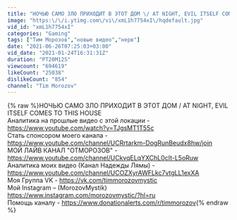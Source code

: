 ```yaml
---
title: "НОЧЬЮ САМО ЗЛО ПРИХОДИТ В ЭТОТ ДОМ \/ AT NIGHT, EVIL ITSELF COMES TO THIS HOUSE"
image: "https:\/\/i.ytimg.com\/vi\/xmL1h7754xI\/hqdefault.jpg"
vid_id: "xmL1h7754xI"
categories: "Gaming"
tags: ["Тим Морозов","новые видео","нерв"]
date: "2021-06-26T07:25:03+03:00"
vid_date: "2021-01-24T16:31:31Z"
duration: "PT20M12S"
viewcount: "694619"
likeCount: "25038"
dislikeCount: "854"
channel: "Tim Morozov"
---
```

{% raw %}НОЧЬЮ САМО ЗЛО ПРИХОДИТ В ЭТОТ ДОМ / AT NIGHT, EVIL ITSELF COMES TO THIS HOUSE<br />Аналитика на прошлые видео с этой локации - <a rel="nofollow" target="blank" href="https://www.youtube.com/watch?v=TJgsMT1T55c">https://www.youtube.com/watch?v=TJgsMT1T55c</a><br />Стать спонсором моего канала - <a rel="nofollow" target="blank" href="https://www.youtube.com/channel/UCRrtarkm-DogRunBeudx8hw/join">https://www.youtube.com/channel/UCRrtarkm-DogRunBeudx8hw/join</a><br />МОЙ ЛАЙВ КАНАЛ &quot;ОТМОРОЗОВ&quot; - <a rel="nofollow" target="blank" href="https://www.youtube.com/channel/UCkvqELqYXChL0cIt-L5oRuw">https://www.youtube.com/channel/UCkvqELqYXChL0cIt-L5oRuw</a><br />Аналитика моих видео (Канал Надежды Лямы) - <a rel="nofollow" target="blank" href="https://www.youtube.com/channel/UCOZXyrAWFLkc7vtgLL1exXA">https://www.youtube.com/channel/UCOZXyrAWFLkc7vtgLL1exXA</a><br />Моя Группа VK - <a rel="nofollow" target="blank" href="https://vk.com/timmorozovmystic">https://vk.com/timmorozovmystic</a><br />Мой Instagram – (MorozovMystik) <a rel="nofollow" target="blank" href="https://www.instagram.com/morozovmystic/?hl=ru">https://www.instagram.com/morozovmystic/?hl=ru</a><br />Помощь каналу - <a rel="nofollow" target="blank" href="https://www.donationalerts.com/r/timmorozov">https://www.donationalerts.com/r/timmorozov</a>{% endraw %}
